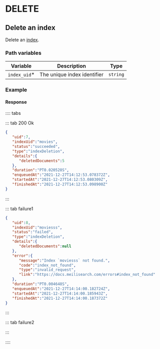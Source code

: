 # DELETE

## Delete an index

<RouteHighlighter method="DELETE" route="/indexes/:index_uid"/>

Delete an [index](/learn/core_concepts/indexes.md).

### Path variables

| Variable        | Description                                                       | Type   |
| --------------- | ----------------------------------------------------------------- |--------|
| `index_uid`*    | The unique index identifier                                       |`string`|

### Example

<CodeSamples id='delete_an_index_1' />

#### Response

:::: tabs

::: tab 200 Ok

```json
{
   "uid":7,
   "indexUid":"movies",
   "status":"succeeded",
   "type":"indexDeletion",
   "details":{
      "deletedDocuments":5
   },
   "duration":"PT0.020528S",
   "enqueuedAt":"2021-12-27T14:12:53.078372Z",
   "startedAt":"2021-12-27T14:12:53.080309Z",
   "finishedAt":"2021-12-27T14:12:53.098900Z"
}
```

:::

::: tab failure1

```json
{
   "uid":8,
   "indexUid":"moviesss",
   "status":"failed",
   "type":"indexDeletion",
   "details":{
      "deletedDocuments":null
   },
   "error":{
      "message":"Index `moviesss` not found.",
      "code":"index_not_found",
      "type":"invalid_request",
      "link":"https://docs.meilisearch.com/errors#index_not_found"
   },
   "duration":"PT0.004648S",
   "enqueuedAt":"2021-12-27T14:14:00.182724Z",
   "startedAt":"2021-12-27T14:14:00.185943Z",
   "finishedAt":"2021-12-27T14:14:00.187372Z"
}
```

:::

::: tab failure2

:::

::::
